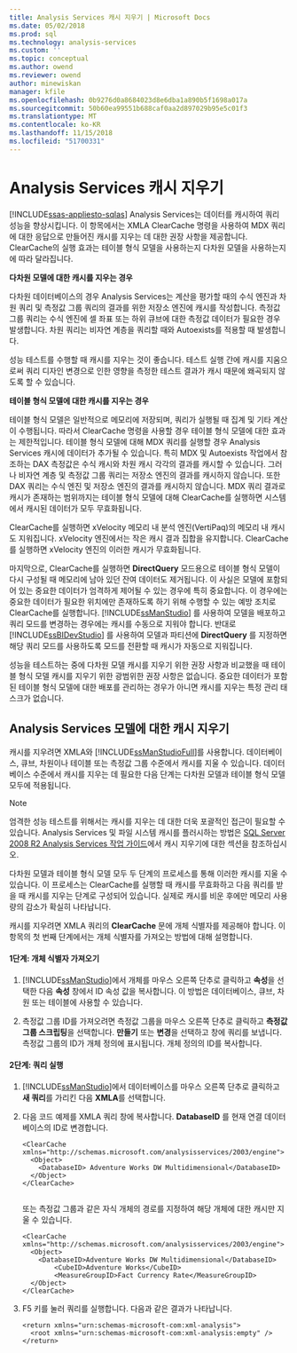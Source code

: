```yaml
---
title: Analysis Services 캐시 지우기 | Microsoft Docs
ms.date: 05/02/2018
ms.prod: sql
ms.technology: analysis-services
ms.custom: ''
ms.topic: conceptual
ms.author: owend
ms.reviewer: owend
author: minewiskan
manager: kfile
ms.openlocfilehash: 0b9276d0a8684023d8e6dba1a890b5f1698a017a
ms.sourcegitcommit: 50b60ea99551b688caf0aa2d897029b95e5c01f3
ms.translationtype: MT
ms.contentlocale: ko-KR
ms.lasthandoff: 11/15/2018
ms.locfileid: "51700331"
---
```

# <a name="clear-the-analysis-services-caches"></a>Analysis Services 캐시 지우기
[!INCLUDE[ssas-appliesto-sqlas](../../includes/ssas-appliesto-sqlas.md)]
  Analysis Services는 데이터를 캐시하여 쿼리 성능을 향상시킵니다. 이 항목에서는 XMLA ClearCache 명령을 사용하여 MDX 쿼리에 대한 응답으로 만들어진 캐시를 지우는 데 대한 권장 사항을 제공합니다. ClearCache의 실행 효과는 테이블 형식 모델을 사용하는지 다차원 모델을 사용하는지에 따라 달라집니다.  
  
 **다차원 모델에 대한 캐시를 지우는 경우**  
  
 다차원 데이터베이스의 경우 Analysis Services는 계산을 평가할 때의 수식 엔진과 차원 쿼리 및 측정값 그룹 쿼리의 결과를 위한 저장소 엔진에 캐시를 작성합니다. 측정값 그룹 쿼리는 수식 엔진에 셀 좌표 또는 하위 큐브에 대한 측정값 데이터가 필요한 경우 발생합니다. 차원 쿼리는 비자연 계층을 쿼리할 때와 Autoexists를 적용할 때 발생합니다.  
  
 성능 테스트를 수행할 때 캐시를 지우는 것이 좋습니다. 테스트 실행 간에 캐시를 지움으로써 쿼리 디자인 변경으로 인한 영향을 측정한 테스트 결과가 캐시 때문에 왜곡되지 않도록 할 수 있습니다.  
  
 **테이블 형식 모델에 대한 캐시를 지우는 경우**  
  
 테이블 형식 모델은 일반적으로 메모리에 저장되며, 쿼리가 실행될 때 집계 및 기타 계산이 수행됩니다. 따라서 ClearCache 명령을 사용할 경우 테이블 형식 모델에 대한 효과는 제한적입니다. 테이블 형식 모델에 대해 MDX 쿼리를 실행할 경우 Analysis Services 캐시에 데이터가 추가될 수 있습니다. 특히 MDX 및 Autoexists 작업에서 참조하는 DAX 측정값은 수식 캐시와 차원 캐시 각각의 결과를 캐시할 수 있습니다. 그러나 비자연 계층 및 측정값 그룹 쿼리는 저장소 엔진의 결과를 캐시하지 않습니다. 또한 DAX 쿼리는 수식 엔진 및 저장소 엔진의 결과를 캐시하지 않습니다. MDX 쿼리 결과로 캐시가 존재하는 범위까지는 테이블 형식 모델에 대해 ClearCache를 실행하면 시스템에서 캐시된 데이터가 모두 무효화됩니다.  
  
 ClearCache를 실행하면 xVelocity 메모리 내 분석 엔진(VertiPaq)의 메모리 내 캐시도 지워집니다. xVelocity 엔진에서는 작은 캐시 결과 집합을 유지합니다. ClearCache를 실행하면 xVelocity 엔진의 이러한 캐시가 무효화됩니다.  
  
 마지막으로, ClearCache를 실행하면 **DirectQuery** 모드용으로 테이블 형식 모델이 다시 구성될 때 메모리에 남아 있던 잔여 데이터도 제거됩니다. 이 사실은 모델에 포함되어 있는 중요한 데이터가 엄격하게 제어될 수 있는 경우에 특히 중요합니다. 이 경우에는 중요한 데이터가 필요한 위치에만 존재하도록 하기 위해 수행할 수 있는 예방 조치로 ClearCache를 실행합니다. [!INCLUDE[ssManStudio](../../includes/ssmanstudio-md.md)] 를 사용하여 모델을 배포하고 쿼리 모드를 변경하는 경우에는 캐시를 수동으로 지워야 합니다. 반대로 [!INCLUDE[ssBIDevStudio](../../includes/ssbidevstudio-md.md)] 를 사용하여 모델과 파티션에 **DirectQuery** 를 지정하면 해당 쿼리 모드를 사용하도록 모드를 전환할 때 캐시가 자동으로 지워집니다.  
  
 성능을 테스트하는 중에 다차원 모델 캐시를 지우기 위한 권장 사항과 비교했을 때 테이블 형식 모델 캐시를 지우기 위한 광범위한 권장 사항은 없습니다. 중요한 데이터가 포함된 테이블 형식 모델에 대한 배포를 관리하는 경우가 아니면 캐시를 지우는 특정 관리 태스크가 없습니다.  
  
## <a name="clear-the-cache-for-analysis-services-models"></a>Analysis Services 모델에 대한 캐시 지우기  
 캐시를 지우려면 XMLA와 [!INCLUDE[ssManStudioFull](../../includes/ssmanstudiofull-md.md)]를 사용합니다. 데이터베이스, 큐브, 차원이나 테이블 또는 측정값 그룹 수준에서 캐시를 지울 수 있습니다. 데이터베이스 수준에서 캐시를 지우는 데 필요한 다음 단계는 다차원 모델과 테이블 형식 모델 모두에 적용됩니다.  
  
> [!NOTE]  
>  엄격한 성능 테스트를 위해서는 캐시를 지우는 데 대한 더욱 포괄적인 접근이 필요할 수 있습니다. Analysis Services 및 파일 시스템 캐시를 플러시하는 방법은 [SQL Server 2008 R2 Analysis Services 작업 가이드](http://go.microsoft.com/fwlink/?linkID=http://go.microsoft.com/fwlink/?LinkID=225539)에서 캐시 지우기에 대한 섹션을 참조하십시오.  
  
 다차원 모델과 테이블 형식 모델 모두 두 단계의 프로세스를 통해 이러한 캐시를 지울 수 있습니다. 이 프로세스는 ClearCache를 실행할 때 캐시를 무효화하고 다음 쿼리를 받을 때 캐시를 지우는 단계로 구성되어 있습니다. 실제로 캐시를 비운 후에만 메모리 사용량의 감소가 확실히 나타납니다.  
  
 캐시를 지우려면 XMLA 쿼리의 **ClearCache** 문에 개체 식별자를 제공해야 합니다. 이 항목의 첫 번째 단계에서는 개체 식별자를 가져오는 방법에 대해 설명합니다.  
  
#### <a name="step-1-get-the-object-identifier"></a>1단계: 개체 식별자 가져오기  
  
1.  [!INCLUDE[ssManStudio](../../includes/ssmanstudio-md.md)]에서 개체를 마우스 오른쪽 단추로 클릭하고 **속성**을 선택한 다음 **속성** 창에서 ID 속성 값을 복사합니다. 이 방법은 데이터베이스, 큐브, 차원 또는 테이블에 사용할 수 있습니다.  
  
2.  측정값 그룹 ID를 가져오려면 측정값 그룹을 마우스 오른쪽 단추로 클릭하고 **측정값 그룹 스크립팅**을 선택합니다. **만들기** 또는 **변경**을 선택하고 창에 쿼리를 보냅니다. 측정값 그룹의 ID가 개체 정의에 표시됩니다. 개체 정의의 ID를 복사합니다.  
  
#### <a name="step-2-run-the-query"></a>2단계: 쿼리 실행  
  
1.  [!INCLUDE[ssManStudio](../../includes/ssmanstudio-md.md)]에서 데이터베이스를 마우스 오른쪽 단추로 클릭하고 **새 쿼리**를 가리킨 다음 **XMLA**를 선택합니다.  
  
2.  다음 코드 예제를 XMLA 쿼리 창에 복사합니다. **DatabaseID** 를 현재 연결 데이터베이스의 ID로 변경합니다.  
  
    ```  
    <ClearCache xmlns="http://schemas.microsoft.com/analysisservices/2003/engine">  
      <Object>  
        <DatabaseID> Adventure Works DW Multidimensional</DatabaseID>  
      </Object>  
    </ClearCache>  
  
    ```  
  
     또는 측정값 그룹과 같은 자식 개체의 경로를 지정하여 해당 개체에 대한 캐시만 지울 수 있습니다.  
  
    ```  
    <ClearCache xmlns="http://schemas.microsoft.com/analysisservices/2003/engine">  
      <Object>  
        <DatabaseID>Adventure Works DW Multidimensional</DatabaseID>  
            <CubeID>Adventure Works</CubeID>  
            <MeasureGroupID>Fact Currency Rate</MeasureGroupID>  
      </Object>  
    </ClearCache>  
    ```  
  
3.  F5 키를 눌러 쿼리를 실행합니다. 다음과 같은 결과가 나타납니다.  
  
    ```  
    <return xmlns="urn:schemas-microsoft-com:xml-analysis">  
      <root xmlns="urn:schemas-microsoft-com:xml-analysis:empty" />  
    </return>  
    ```  
  

  
  
